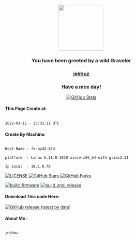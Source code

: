 <p align="center">
    <img src="https://raw.githubusercontent.com/PokeAPI/sprites/master/sprites/pokemon/75.png" width="150" height="150">
</p>
<h3 align="center">You have been greeted by a wild <b>Graveler</b></h3>

<a href="https://github.com/jekhuz"><h3 align="center"><b>jekhuz</b></h3></a>

<h3 align="center">Have a nice day!</h3>

<p align="center">

  <a href="https://github.com/jekhuz">
    <img alt="GitHub Stats" src="https://github-readme-stats.vercel.app/api?username=jekhuz&hide=issues&hide_title=true&include_all_commits=true&bg_color=30,e96443,904e95&title_color=fff&text_color=fff" />
   </a>
   
#### This Page Create at:

```bash
	
2022-03-11 - 13:31:11 UTC

```

#### Create By Machine:

```bash

Host Name : fv-az42-874

platform  : Linux-5.11.0-1028-azure-x86_64-with-glibc2.31

Ip Local  : 10.1.0.70

```

[![LICENSE](https://img.shields.io/github/license/jekhuz/crispy-octo-chainsaw.svg?style=flat-square&label=LICENSE)](https://github.com/jekhuz/crispy-octo-chainsaw/blob/main/LICENSE)
[![GitHub Stars](https://img.shields.io/github/stars/jekhuz/crispy-octo-chainsaw.svg?style=flat-square&label=Stars&logo=github)](https://github.com/jekhuz/crispy-octo-chainsaw/stargazers)
[![GitHub Forks](https://img.shields.io/github/forks/jekhuz/crispy-octo-chainsaw.svg?style=flat-square&label=Forks&logo=github)](https://github.com/jekhuz/crispy-octo-chainsaw/network/members)

[![build_firmware](https://github.com/jekhuz/crispy-octo-chainsaw/actions/workflows/generate_readme.yml/badge.svg)](https://github.com/jekhuz/crispy-octo-chainsaw/actions/workflows/generate_readme.yml) [![build_and_release](https://github.com/jekhuz/crispy-octo-chainsaw/actions/workflows/build_and_release.yml/badge.svg)](https://github.com/jekhuz/crispy-octo-chainsaw/actions/workflows/build_and_release.yml)

#### Download This code Here:

[![GitHub release (latest by date)](https://img.shields.io/github/v/release/jekhuz/crispy-octo-chainsaw?style=for-the-badge&label=Download)](https://github.com/jekhuz/crispy-octo-chainsaw/releases) 

</p> 

#### About Me :

```bash

jekhuz

```

